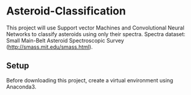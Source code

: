 # Asteroid-Classification

This project will use Support vector Machines and Convolutional Neural Networks to classify asteroids using only their spectra.
Spectra dataset: Small Main-Belt Asteroid Spectroscopic Survey (http://smass.mit.edu/smass.html).

## Setup

Before downloading this project, create a virtual environment using Anaconda3.
